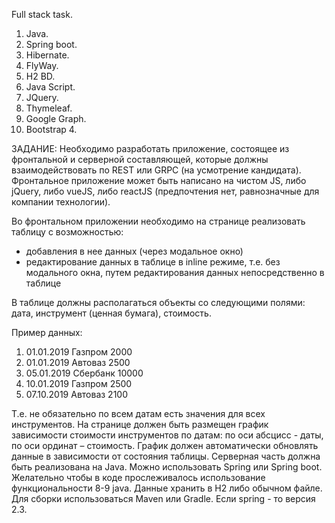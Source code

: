 Full stack task.

1. Java.
2. Spring boot.
3. Hibernate.
4. FlyWay.
5. H2 BD.
5. Java Script.
6. JQuery.
7. Thymeleaf.
8. Google Graph.
9. Bootstrap 4.

ЗАДАНИЕ:
Необходимо разработать приложение, состоящее из фронтальной и серверной составляющей, которые должны взаимодействовать по REST или GRPC (на усмотрение кандидата). Фронтальное приложение может быть написано на чистом JS, либо jQuery, либо vueJS, либо reactJS (предпочтения нет, равнозначные для компании технологии).

Во фронтальном приложении необходимо на странице реализовать таблицу с возможностью:
- добавления в нее данных (через модальное окно)
- редактирование данных в таблице в inline режиме, т.е. без модального окна, путем редактирования данных непосредственно в таблице

В таблице должны располагаться объекты со следующими полями: дата, инструмент (ценная бумага), стоимость.

Пример данных:
1. 01.01.2019    Газпром    2000
2. 01.01.2019    Автоваз    2500
3. 05.01.2019    Сбербанк   10000
4. 10.01.2019    Газпром    2500
5. 07.10.2019    Автоваз    2100

Т.е. не обязательно по всем датам есть значения для всех инструментов.
На странице должен быть размещен график зависимости стоимости инструментов по датам: по оси абсцисс - даты, по оси ординат – стоимость.
График должен автоматически обновлять данные в зависимости от состояния таблицы.
Серверная часть должна быть реализована на Java. Можно использовать Spring или Spring boot. Желательно чтобы в коде прослеживалось использование функциональности 8-9 java. Данные хранить в H2 либо обычном файле. Для сборки использоваться Maven или Gradle. Если spring - то версия 2.3.
